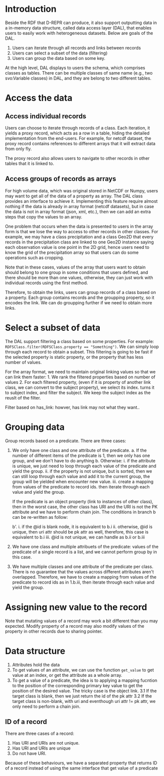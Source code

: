 # Introduction

Beside the RDF that D-REPR can produce, it also support outputting data in a in-memory data structure, called data access layer (DAL), that enables users to easily work with heterogeneous datasets. Below are goals of the DAL.
1. Users can iterate through all records and links between records
2. Users can select a subset of the data (filtering)
3. Users can group the data based on some key.

At the high level, DAL displays to users the schema, which comprises classes as tables. There can be multiple classes of same name (e.g., two svo:Variable classes) in DAL, and they are belong to two different tables.

# Access the data

## Access individual records

Users can choose to iterate through records of a class. Each iteration, it yields a proxy record, which acts as a row in a table, hiding the detailed implementation from the end-users. For example, for netcdf dataset, the proxy record contains references to different arrays that it will extract data from only fly. 

The proxy record also allows users to navigate to other records in other tables that it is linked to.

## Access groups of records as arrays

For high volume data, which was original stored in NetCDF or Numpy, users may want to get all of the data of a property as array. The DAL class provides an interface to achieve it. Implementing this feature require almost nothing if the data is already in array format (netcdf datasets), but in case the data is not in array format (json, xml, etc.), then we can add an extra steps that copy the values to an array.

One problem that occurs when the data is presented to users in the array form is that we lose the way to access to other records in other classes. For example, we may have a class precipitation and a class Geo2D that every records in the precipitation class are linked to one Geo2D instance saying each observation value is one point in the 2D grid, hence users need to know the grid of the precipitation array so that users can do some operations such as cropping. 

Note that in these cases, values of the array that users want to obtain should belong to one group in some conditions that users defined, and there should be more than one values, otherwise, they can just 
work with individual records using the first method.

Therefore, to obtain the links, users can group records of a class based on a property. Each group contains records and the groupping property, so it encodes the link. We can do groupping further if we need to obtain more links.

# Select a subset of data

The DAL support filtering a class based on some properties. For example: `RDFSClass.filter(RDFSClass.property == "Something")`. We can simply loop through each record to obtain a subset. This filtering is going to be fast if the selected property is static property, or the property that has less number of values.

For the array format, we need to maintain original linking values so that we can link them faster:
    1. We rank the filtered properties based on number of values
    2. For each filtered property, (even if it is property of another link class, we can convert to the subject property), we select its index. turns it to subject index, and filter the subject. We keep the subject index as the reuslt of the filter.


Filter based on has_link: howver, has link may not what they want..

# Grouping data

Group records based on a predicate. There are three cases:

1. We only have one class and one attribute of the predicate.
    a. If the number of different items of the predicate is 1, then we only has one group, and we don't have to do anything
    b. Otherwise:
        i. if the attribute is unique, we just need to loop through each value of the predicate and yield the group.
        ii. if the property is not unique, but is sorted, then we can still loop through each value and add it to the current group, the group
            will be yielded when encounter new value.
        iii. create a mapping from values of the predicate to record ids. then iterate through each value and yield the group.
    
    If the predicate is an object property (link to instances of other class), then in the worst case, the other class
    has URI and the URI is not the PK attribute and we have to perform chain join. The conditions in branch b can be re-written
    as follow:
    
    b'.
        i. if the @id is blank node, it is equivalent to b.i
        ii. otherwise, @id is unique, then uri attr should be pk attr as well, therefore, this case is equivalent to b.i
        iii. @id is not unique, we can handle as b.ii or b.iii
2. We have one class and multiple attribuets of the predicate: values of the predicate of a single record is a list, and 
    we cannot perform group by in this case.
3. We have multiple classes and one attribute of the predicate per class.
    There is no guarantee that the values across different attributes aren't overlapped. Therefore, we have to create
    a mapping from values of the predicate to record ids as in 1.b.iii, then iterate through each value and yield the group.

# Assigning new value to the record

Note that mutating values of a record may work a bit different than you may expected. 
Modify property of a record may also modify values of the property in other records due to sharing
pointer.

# Data structure

1. Attributes hold the data
2. To get values of an attribute, we can use the function `get_value` to get value at an index, or get the attribute as 
a whole array.
3. To get a value of a predicate, the idea is to applying a mapping fucntion to the position of the corresponding primary key value to get the position of the desired value. The tricky case is the object link.
    3.1 If the target class is blank, then we just return the id of the pk attr
    3.2 If the target class is non-blank, with uri and eventhough uri attr != pk attr, we only need to 
    perform a chain join.


## ID of a record

There are three cases of a record:
1. Has URI and URIs are not unique.
2. Has URI and URIs are unique
3. Do not have URI.

Because of these behaviours, we have a separated property that returns ID of a record instead of using the same interface that get value of a predicate

